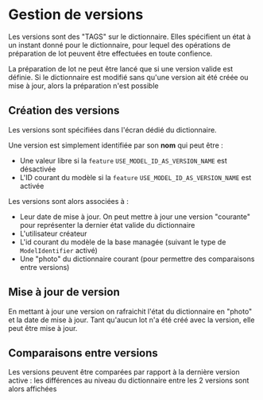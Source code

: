 # Gestion de versions

Les versions sont des "TAGS" sur le dictionnaire. Elles spécifient un état à un instant donné pour le dictionnaire, pour lequel des opérations de préparation de lot peuvent être effectuées en toute confience.

La préparation de lot ne peut être lancé que si une version valide est définie. Si le dictionnaire est modifié sans qu'une version ait été créée ou mise à jour, alors la préparation n'est possible

## Création des versions

Les versions sont spécifiées dans l'écran dédié du dictionnaire.

Une version est simplement identifiée par son **nom** qui peut être :
* Une valeur libre si la `feature` `USE_MODEL_ID_AS_VERSION_NAME` est désactivée
* L'ID courant du modèle si la `feature` `USE_MODEL_ID_AS_VERSION_NAME` est activée

Les versions sont alors associées à :
* Leur date de mise à jour. On peut mettre à jour une version "courante" pour représenter la dernier état valide du dictionnaire
* L'utilisateur créateur
* L'id courant du modèle de la base managée (suivant le type de `ModelIdentifier` activé)
* Une "photo" du dictionnaire courant (pour permettre des comparaisons entre versions)

## Mise à jour de version

En mettant à jour une version on rafraichit l'état du dictionnaire en "photo" et la date de mise à jour. Tant qu'aucun lot n'a été créé avec la version, elle peut être mise à jour.

## Comparaisons entre versions

Les versions peuvent être comparées par rapport à la dernière version active : les différences au niveau du dictionnaire entre les 2 versions sont alors affichées

